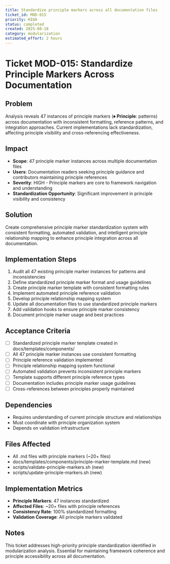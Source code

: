 ```yaml
---
title: Standardize principle markers across all documentation files
ticket_id: MOD-015
priority: HIGH
status: completed
created: 2025-08-18
category: modularization
estimated_effort: 2 hours
---
```


# Ticket MOD-015: Standardize Principle Markers Across Documentation

## Problem
Analysis reveals 47 instances of principle markers (⏺ **Principle**: patterns) across documentation with inconsistent formatting, reference patterns, and integration approaches. Current implementations lack standardization, affecting principle visibility and cross-referencing effectiveness.

## Impact
- **Scope**: 47 principle marker instances across multiple documentation files
- **Users**: Documentation readers seeking principle guidance and contributors maintaining principle references
- **Severity**: HIGH - Principle markers are core to framework navigation and understanding
- **Standardization Opportunity**: Significant improvement in principle visibility and consistency

## Solution
Create comprehensive principle marker standardization system with consistent formatting, automated validation, and intelligent principle relationship mapping to enhance principle integration across all documentation.

## Implementation Steps
1. Audit all 47 existing principle marker instances for patterns and inconsistencies
2. Define standardized principle marker format and usage guidelines
3. Create principle marker template with consistent formatting rules
4. Implement automated principle reference validation
5. Develop principle relationship mapping system
6. Update all documentation files to use standardized principle markers
7. Add validation hooks to ensure principle marker consistency
8. Document principle marker usage and best practices

## Acceptance Criteria
- [ ] Standardized principle marker template created in docs/templates/components/
- [ ] All 47 principle marker instances use consistent formatting
- [ ] Principle reference validation implemented
- [ ] Principle relationship mapping system functional
- [ ] Automated validation prevents inconsistent principle markers
- [ ] Template supports different principle reference types
- [ ] Documentation includes principle marker usage guidelines
- [ ] Cross-references between principles properly maintained

## Dependencies
- Requires understanding of current principle structure and relationships
- Must coordinate with principle organization system
- Depends on validation infrastructure

## Files Affected
- All .md files with principle markers (~20+ files)
- docs/templates/components/principle-marker-template.md (new)
- scripts/validate-principle-markers.sh (new)
- scripts/update-principle-markers.sh (new)

## Implementation Metrics
- **Principle Markers**: 47 instances standardized
- **Affected Files**: ~20+ files with principle references
- **Consistency Rate**: 100% standardized formatting
- **Validation Coverage**: All principle markers validated

## Notes
This ticket addresses high-priority principle standardization identified in modularization analysis. Essential for maintaining framework coherence and principle accessibility across all documentation.